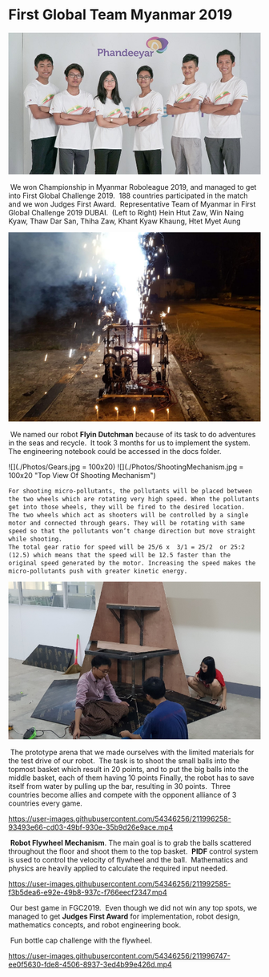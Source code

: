 # First Global Team Myanmar 2019

![](./Photos/Team.jpg)

​        We won Championship in Myanmar Roboleague 2019, and managed to get into First Global Challenge 2019.
​        188 countries participated in the match and we won Judges First Award.
​        Representative Team of Myanmar in First Global Challenge 2019 DUBAI.
​        (Left to Right) Hein Htut Zaw, Win Naing Kyaw, Thaw Dar San, Thiha Zaw, Khant Kyaw Khaung, Htet Myet Aung
 

![](./Photos/FlyingDutchman.jpg)

​        We named our robot **Flyin Dutchman** because of its task to do adventures in the seas and recycle.
​        It took 3 months for us to implement the system.
​        The engineering notebook could be accessed in the docs folder.

![](./Photos/Gears.jpg = 100x20) ![](./Photos/ShootingMechanism.jpg = 100x20 "Top View Of Shooting Mechanism")

    For shooting micro-pollutants, the pollutants will be placed between the two wheels which are rotating very high speed. When the pollutants get into those wheels, they will be fired to the desired location. 
    The two wheels which act as shooters will be controlled by a single motor and connected through gears. They will be rotating with same speed so that the pollutants won’t change direction but move straight while shooting. 
    The total gear ratio for speed will be 25/6 x  3/1 = 25/2  or 25:2 (12.5) which means that the speed will be 12.5 faster than the original speed generated by the motor. Increasing the speed makes the micro-pollutants push with greater kinetic energy.


![](./Photos/Arena.jpg)

​        The prototype arena that we made ourselves with the limited materials for the test drive of our robot.
​        The task is to shoot the small balls into the topmost basket which result in 20 points, and to put the big balls into the middle basket, each of them having 10 points
​        Finally, the robot has to save itself from water by pulling up the bar, resulting in 30 points.
​        Three countries become allies and compete with the opponent alliance of 3 countries every game. 



https://user-images.githubusercontent.com/54346256/211996258-93493e66-cd03-49bf-930e-35b9d26e9ace.mp4

​        **Robot Flywheel Mechanism**. The main goal is to grab the balls scattered throughout the floor and shoot them to the top basket.
​        **PIDF** control system is used to control the velocity of flywheel and the ball.
​        Mathematics and physics are heavily applied to calculate the required input needed.

https://user-images.githubusercontent.com/54346256/211992585-f3b5dea6-e92e-49b8-937c-f766eecf2347.mp4

​        Our best game in FGC2019.
​        Even though we did not win any top spots, we managed to get **Judges First Award** for implementation, robot design, mathematics concepts, and robot engineering book.



​        Fun bottle cap challenge with the flywheel.




https://user-images.githubusercontent.com/54346256/211996747-ee0f5630-fde8-4506-8937-3ed4b99e426d.mp4


